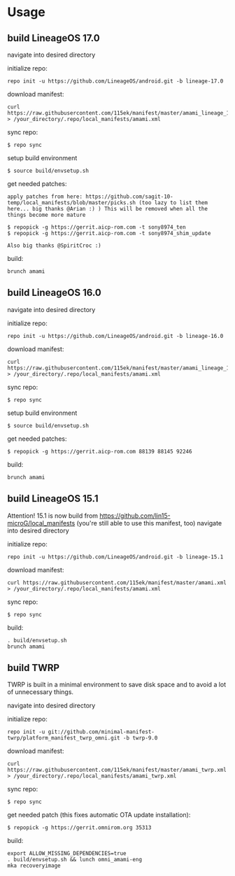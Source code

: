 Usage
=====
build LineageOS 17.0
---------------
navigate into desired directory

initialize repo:

    repo init -u https://github.com/LineageOS/android.git -b lineage-17.0

download manifest: 

    curl https://raw.githubusercontent.com/115ek/manifest/master/amami_lineage_17.0.xml > /your_directory/.repo/local_manifests/amami.xml

sync repo:

    $ repo sync

setup build environment

    $ source build/envsetup.sh

get needed patches:

    apply patches from here: https://github.com/sagit-10-temp/local_manifests/blob/master/picks.sh (too lazy to list them here... big thanks @Arian :) ) This will be removed when all the things become more mature
    
    $ repopick -g https://gerrit.aicp-rom.com -t sony8974_ten
    $ repopick -g https://gerrit.aicp-rom.com -t sony8974_shim_update
    
    Also big thanks @SpiritCroc :)

build:

    brunch amami

build LineageOS 16.0
---------------
navigate into desired directory

initialize repo:

    repo init -u https://github.com/LineageOS/android.git -b lineage-16.0

download manifest: 

    curl https://raw.githubusercontent.com/115ek/manifest/master/amami_lineage_16.0.xml > /your_directory/.repo/local_manifests/amami.xml

sync repo:

    $ repo sync

setup build environment

    $ source build/envsetup.sh

get needed patches:

    $ repopick -g https://gerrit.aicp-rom.com 88139 88145 92246

build:

    brunch amami

build LineageOS 15.1
---------------
Attention! 15.1 is now build from https://github.com/lin15-microG/local_manifests
(you're still able to use this manifest, too)
navigate into desired directory

initialize repo:

    repo init -u https://github.com/LineageOS/android.git -b lineage-15.1

download manifest: 

    curl https://raw.githubusercontent.com/115ek/manifest/master/amami.xml > /your_directory/.repo/local_manifests/amami.xml

sync repo:

    $ repo sync

build:

    . build/envsetup.sh
    brunch amami

build TWRP
----------
TWRP is built in a minimal environment to save disk space and to avoid a lot of unnecessary things.

navigate into desired directory

initialize repo: 

    repo init -u git://github.com/minimal-manifest-twrp/platform_manifest_twrp_omni.git -b twrp-9.0

download manifest: 

    curl https://raw.githubusercontent.com/115ek/manifest/master/amami_twrp.xml > /your_directory/.repo/local_manifests/amami_twrp.xml

sync repo:

    $ repo sync

get needed patch (this fixes automatic OTA update installation):

    $ repopick -g https://gerrit.omnirom.org 35313

build:

    export ALLOW_MISSING_DEPENDENCIES=true
    . build/envsetup.sh && lunch omni_amami-eng
    mka recoveryimage
